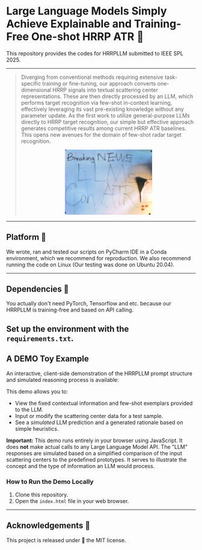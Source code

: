 # Large Language Models Simply Achieve Explainable and Training-Free One-shot HRRP ATR :sheep:
This repository provides the codes for HRRPLLM submitted to IEEE SPL 2025.

 ---

> Diverging from conventional methods requiring extensive task-specific training or fine-tuning, our approach converts one-dimensional HRRP signals into textual scattering center representations. These are then directly processed by an LLM, which performs target recognition via few-shot in-context learning, effectively leveraging its vast pre-existing knowledge without any parameter update. As the first work to utilize general-purpose LLMs directly to HRRP target recognition, our simple but effective approach generates competitive results among current HRRP ATR baselines. This opens new avenues for the domain of few-shot radar target recognition.
><p align="center">
  > <img src="LLMsATR.jpg" width="50%">
</p>

 ---

## Platform :pushpin:
We wrote, ran and tested our scripts on PyCharm IDE in a Conda environment, which we recommend for reproduction.
We also recommend running the code on Linux (Our testing was done on Ubuntu 20.04).

 ---

## Dependencies :wrench:
You actually don't need PyTorch, Tensorflow and etc. because our HRRPLLM is training-free and based on API calling.

Set up the environment with the `requirements.txt`.
 ---

## A DEMO Toy Example

An interactive, client-side demonstration of the HRRPLLM prompt structure and simulated reasoning process is available:

This demo allows you to:
- View the fixed contextual information and few-shot exemplars provided to the LLM.
- Input or modify the scattering center data for a test sample.
- See a *simulated* LLM prediction and a generated rationale based on simple heuristics.

**Important:** This demo runs entirely in your browser using JavaScript. It does **not** make actual calls to any Large Language Model API. The "LLM" responses are simulated based on a simplified comparison of the input scattering centers to the predefined prototypes. It serves to illustrate the concept and the type of information an LLM would process.

### How to Run the Demo Locally
1. Clone this repository.
2. Open the `index.html` file in your web browser.

---

## Acknowledgements :small_red_triangle:	
This project is released under :page_facing_up: the MIT license.